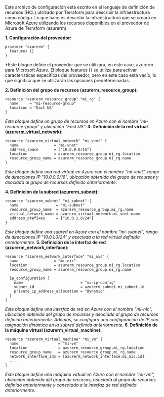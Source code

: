 Este archivo de configuración está escrito en el lenguaje de definición de recursos (HCL) utilizado por Terraform para describir la infraestructura como código. Lo que hace es describir la infraestructura que se creará en Microsoft Azure utilizando los recursos disponibles en el proveedor de Azure de Terraform (azurerm).



**1. Configuración del proveedor:**

    provider "azurerm" {
      features {}
    }



*Este bloque define el proveedor que se utilizará, en este caso, azurerm para Microsoft Azure. El bloque features {} se utiliza para activar características específicas del proveedor, pero en este caso está vacío, lo que significa que se utilizarán las opciones predeterminadas.

**2. Definición del grupo de recursos (azurerm_resource_group):**

    resource "azurerm_resource_group" "mi_rg" {
      name     = "mi-resource-group"
      location = "East US"
    }

*Este bloque define un grupo de recursos en Azure con el nombre "mi-resource-group" y ubicación "East US".*
**3. Definición de la red virtual (azurerm_virtual_network):**

    resource "azurerm_virtual_network" "mi_vnet" {
      name                = "mi-vnet"
      address_space       = ["10.0.0.0/16"]
      location            = azurerm_resource_group.mi_rg.location
      resource_group_name = azurerm_resource_group.mi_rg.name
    }
    
*Este bloque define una red virtual en Azure con el nombre "mi-vnet", rango de direcciones IP "10.0.0.0/16", ubicación obtenida del grupo de recursos y asociada al grupo de recursos definido anteriormente.*

**4. Definición de la subred (azurerm_subnet):**

    resource "azurerm_subnet" "mi_subnet" {
      name                 = "mi-subnet"
      resource_group_name  = azurerm_resource_group.mi_rg.name
      virtual_network_name = azurerm_virtual_network.mi_vnet.name
      address_prefixes     = ["10.0.1.0/24"]
    }
    
*Este bloque define una subred en Azure con el nombre "mi-subnet", rango de direcciones IP "10.0.1.0/24" y asociada a la red virtual definida anteriormente.*
**5. Definición de la interfaz de red (azurerm_network_interface):**

    resource "azurerm_network_interface" "mi_nic" {
      name                = "mi-nic"
      location            = azurerm_resource_group.mi_rg.location
      resource_group_name = azurerm_resource_group.mi_rg.name
    
      ip_configuration {
        name                          = "mi-ip-config"
        subnet_id                     = azurerm_subnet.mi_subnet.id
        private_ip_address_allocation = "Dynamic"
      }
    }
    

*Este bloque define una interfaz de red en Azure con el nombre "mi-nic", ubicación obtenida del grupo de recursos y asociada al grupo de recursos definido anteriormente. Además, se configura una configuración de IP con asignación dinámica en la subred definida anteriormente.*
**6. Definición de la máquina virtual (azurerm_virtual_machine):**

    resource "azurerm_virtual_machine" "mi_vm" {
      name                  = "mi-vm"
      location              = azurerm_resource_group.mi_rg.location
      resource_group_name   = azurerm_resource_group.mi_rg.name
      network_interface_ids = [azurerm_network_interface.mi_nic.id]
      ...
    }
    
*Este bloque define una máquina virtual en Azure con el nombre "mi-vm", ubicación obtenida del grupo de recursos, asociada al grupo de recursos definido anteriormente y conectada a la interfaz de red definida anteriormente.*
